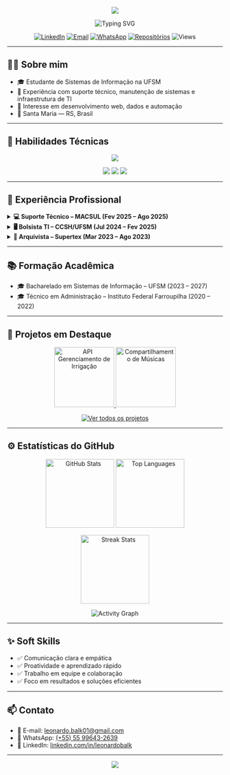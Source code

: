 <!-- Banner animado -->
<p align="center">
  <img src="https://capsule-render.vercel.app/api?type=waving&color=7C3AED&height=180&section=header&text=Leonardo%20Balk%20🚀&fontColor=ffffff&fontSize=45&fontAlignY=35&desc=Desenvolvedor%20Full%20Stack%20|%20Estudante%20de%20SI%20&descAlignY=55&descAlign=50"/>
</p>

<p align="center">
  <img src="https://readme-typing-svg.demolab.com?font=Fira+Code&pause=1200&color=7C3AED&center=true&vCenter=true&width=800&lines=Full+Stack+%7C+Web+%7C+Dados+%7C+Automa%C3%A7%C3%A3o+" alt="Typing SVG" />
</p>


<p align="center">
  <a href="https://linkedin.com/in/leonardobalk"><img alt="LinkedIn" src="https://img.shields.io/badge/LinkedIn-7C3AED?style=for-the-badge&logo=linkedin&logoColor=white"></a>
  <a href="mailto:leonardo.balk01@gmail.com"><img alt="Email" src="https://img.shields.io/badge/Email-7C3AED?style=for-the-badge&logo=gmail&logoColor=white"></a>
  <a href="https://wa.me/5555996432639"><img alt="WhatsApp" src="https://img.shields.io/badge/WhatsApp-7C3AED?style=for-the-badge&logo=whatsapp&logoColor=white"></a>
  <a href="https://github.com/LeonardoBalk?tab=repositories"><img alt="Repositórios" src="https://img.shields.io/badge/Ver%20reposit%C3%B3rios-7C3AED?style=for-the-badge&logo=github&logoColor=white"></a>
  <img alt="Views" src="https://komarev.com/ghpvc/?username=LeonardoBalk&style=for-the-badge&color=7C3AED">
</p>

---

## 👨‍💻 Sobre mim

- 🎓 Estudante de Sistemas de Informação na UFSM  
- 💼 Experiência com suporte técnico, manutenção de sistemas e infraestrutura de TI  
- 🚀 Interesse em desenvolvimento web, dados e automação  
- 📍 Santa Maria — RS, Brasil

---

## 🧠 Habilidades Técnicas

<p align="center">
  <img src="https://skillicons.dev/icons?i=html,css,js,ts,react,nodejs,express,java,python,php,c,mysql,postgresql,mongodb,git,bootstrap&perline=8" />
</p>

<p align="center">
  <img src="https://img.shields.io/badge/-Full%20Stack%20Developer-7C3AED?style=for-the-badge&logo=codeigniter&logoColor=white"/>
  <img src="https://img.shields.io/badge/-Open%20Source%20Lover-7C3AED?style=for-the-badge&logo=github&logoColor=white"/>
  <img src="https://img.shields.io/badge/-Always%20Learning-7C3AED?style=for-the-badge&logo=bookstack&logoColor=white"/>
</p>

---

## 💼 Experiência Profissional

<details>
  <summary><b>💻 Suporte Técnico – MACSUL (Fev 2025 – Ago 2025)</b></summary>
  <br/>
  <blockquote>
    Suporte a sistemas de automação, manutenção e configuração de hardware/software e atendimento a usuários.
  </blockquote>
</details>

<details>
  <summary><b>🖥️ Bolsista TI – CCSH/UFSM (Jul 2024 – Fev 2025)</b></summary>
  <br/>
  <blockquote>
    Manutenção e diagnóstico de sistemas, suporte técnico e garantia de funcionamento da infraestrutura.
  </blockquote>
</details>

<details>
  <summary><b>📂 Arquivista – Supertex (Mar 2023 – Ago 2023)</b></summary>
  <br/>
  <blockquote>
    Organização, digitalização e gestão de documentos físicos e digitais.
  </blockquote>
</details>

---

## 📚 Formação Acadêmica

- 🎓 Bacharelado em Sistemas de Informação – UFSM (2023 – 2027)  
- 🎓 Técnico em Administração – Instituto Federal Farroupilha (2020 – 2022)

---

## 🌟 Projetos em Destaque

<p align="center">
  <a href="https://github.com/LeonardoBalk/API-Gerenciamento-de-Irrigacao">
    <img height="140" alt="API Gerenciamento de Irrigação" src="https://github-readme-stats.vercel.app/api/pin/?username=LeonardoBalk&repo=API-Gerenciamento-de-Irrigacao&hide_border=true&title_color=7C3AED&text_color=c9d1d9&icon_color=BF93F9&bg_color=0d1117" />
  </a>
  <a href="https://github.com/elc1090/project4-2025a-leonardo">
    <img height="140" alt="Compartilhamento de Músicas" src="https://github-readme-stats.vercel.app/api/pin/?username=elc1090&repo=project4-2025a-leonardo&hide_border=true&title_color=7C3AED&text_color=c9d1d9&icon_color=BF93F9&bg_color=0d1117" />
  </a>
</p>

<p align="center">
  <a href="https://github.com/LeonardoBalk?tab=repositories">
    <img src="https://img.shields.io/badge/-Ver%20todos%20os%20projetos-7C3AED?style=for-the-badge&logo=github&logoColor=white" alt="Ver todos os projetos"/>
  </a>
</p>

---

## ⚙️ Estatísticas do GitHub

<p align="center">
  <img src="https://github-readme-stats.vercel.app/api?username=LeonardoBalk&show_icons=true&hide_border=true&bg_color=0d1117&title_color=7C3AED&icon_color=BF93F9&text_color=c9d1d9" height="160" alt="GitHub Stats"/>
  <img src="https://github-readme-stats.vercel.app/api/top-langs/?username=LeonardoBalk&layout=compact&hide_border=true&bg_color=0d1117&title_color=7C3AED&text_color=c9d1d9" height="160" alt="Top Languages"/>
</p>

<p align="center">
  <img src="https://github-readme-streak-stats.herokuapp.com?user=LeonardoBalk&hide_border=true&background=0d1117&stroke=7C3AED&ring=7C3AED&fire=BF93F9&currStreakLabel=BF93F9" height="160" alt="Streak Stats"/>
</p>

<p align="center">
  <img src="https://github-readme-activity-graph.vercel.app/graph?username=LeonardoBalk&bg_color=0d1117&color=BF93F9&line=7C3AED&point=BF93F9&area=true&hide_border=true" alt="Activity Graph"/>
</p>

---

## ✨ Soft Skills

- ✅ Comunicação clara e empática  
- ✅ Proatividade e aprendizado rápido  
- ✅ Trabalho em equipe e colaboração  
- ✅ Foco em resultados e soluções eficientes  

---

## 📫 Contato

- 📧 E-mail: <a href="mailto:leonardo.balk01@gmail.com">leonardo.balk01@gmail.com</a>  
- 📱 WhatsApp: <a href="https://wa.me/5555996432639" target="_blank" rel="noreferrer">(+55) 55 99643-2639</a>  
- 💼 LinkedIn: <a href="https://linkedin.com/in/leonardobalk" target="_blank" rel="noreferrer">linkedin.com/in/leonardobalk</a>

---

<p align="center">
  <img src="https://capsule-render.vercel.app/api?type=waving&color=7C3AED&height=120&section=footer"/>
</p>
